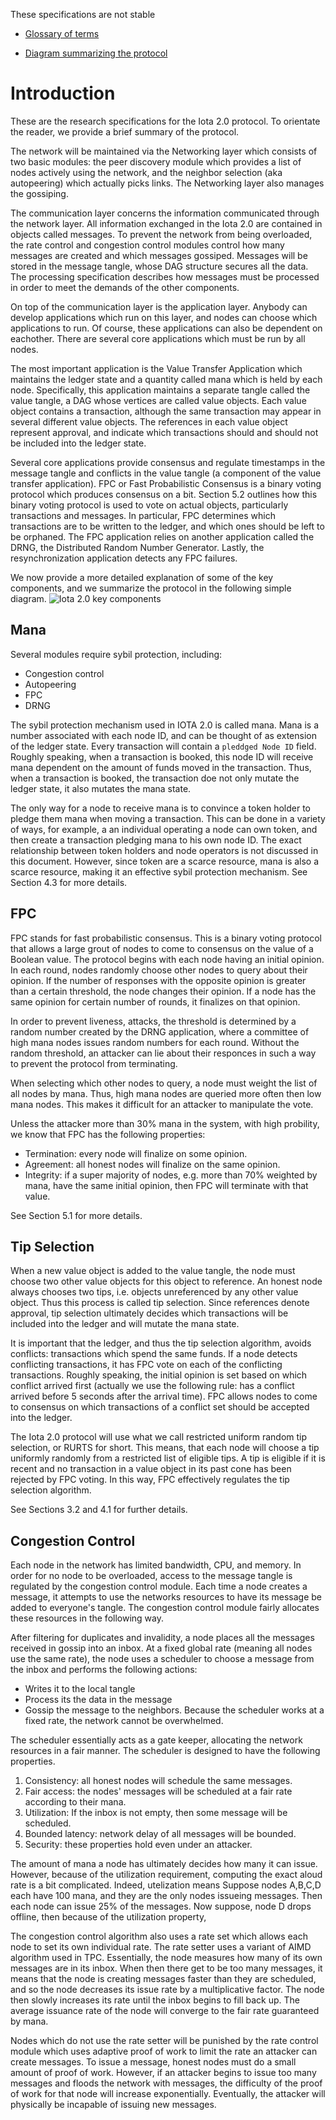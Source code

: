

These specifications are not stable


  
-   [Glossary of terms](https://docs.google.com/document/d/1Ak8NT9e9NFQIrXahYmlgj_FLH7mMT5NR4rlTwczfQSE/edit#heading=h.h27luwpmebto)
    
-   [Diagram summarizing the protocol](https://drive.google.com/file/d/1DS5lUas9URTYwspkBl5nlp80R2opE5fC/view?usp=sharing)
    

# Introduction

These are the research specifications for the Iota 2.0 protocol. To orientate the reader, we provide a brief summary of the protocol. 

The network will be maintained via the Networking layer which consists of two basic modules: the peer discovery module which provides a list of nodes actively using the network, and the neighbor selection (aka autopeering) which actually picks links. The Networking layer also manages the gossiping.

  

The communication layer concerns the information communicated through the network layer. All information exchanged in the Iota 2.0 are contained in objects called messages. To prevent the network from being overloaded, the rate control and congestion control modules control how many messages are created and which messages gossiped. Messages will be stored in the message tangle, whose DAG structure secures all the data. The processing specification describes how messages must be processed in order to meet the demands of the other components.

  

On top of the communication layer is the application layer. Anybody can develop applications which run on this layer, and nodes can choose which applications to run.  Of course, these applications can also be dependent on eachother. There are several core applications which must be run by all nodes. 

The most important application is the Value Transfer Application which maintains the ledger state and a quantity called mana which is held by each node.  Specifically, this application maintains a separate tangle called the value tangle, a DAG whose vertices are called value objects.  Each value object contains a transaction, although the same transaction may appear in several different value objects.  The references in each value object represent approval, and indicate which transactions should and should not be included into the ledger state.  

  

Several core applications provide consensus and regulate timestamps in the message tangle and conflicts in the value tangle (a component of the value transfer application). FPC or Fast Probabilistic Consensus is a binary voting protocol which produces consensus on a bit. Section 5.2 outlines how this binary voting protocol is used to vote on actual objects, particularly transactions and messages.  In particular, FPC determines which transactions are to be written to the ledger, and which ones should be left to be orphaned. The FPC application relies on another application called the DRNG,  the Distributed Random Number Generator. Lastly, the resynchronization application detects any FPC failures.

We now provide a more detailed explanation of some of the key components, and we summarize the protocol in the following simple diagram.
![Iota 2.0 key components](https://drive.google.com/file/d/1KGe4btaRobPs_eG358OhQZ3VClfMG4GG/view?usp=sharing)

## Mana 

Several modules require sybil protection, including:
 - Congestion control
 - Autopeering
 - FPC
 - DRNG

The sybil protection mechanism used in IOTA 2.0 is called mana. Mana is a number associated with each node ID, and can be thought of as extension of the ledger state.  Every transaction will contain a `pleddged Node ID` field.  Roughly speaking, when a transaction is booked, this node ID will receive mana dependent on the amount of funds moved in the transaction.  Thus, when a transaction is booked, the transaction doe not only mutate the ledger state, it also mutates the mana state.  

The only way for a node to receive mana is to convince a token holder to pledge them mana when moving a transaction.  This can be done in a variety of ways, for example, a an individual operating a node can own token, and then create a transaction pledging mana to his own node ID.  The exact relationship between token holders and node operators is not discussed in this document.  However, since token are a scarce resource, mana is also a scarce resource, making it an effective sybil protection mechanism.  See Section 4.3 for more details.  

## FPC 

FPC stands for fast probabilistic consensus.  This is a binary voting protocol that allows a large grout of nodes to come to consensus on the value of a Boolean value.  The protocol begins with each node having an initial opinion.  In each round, nodes randomly choose other nodes to query about their opinion. If the number of responses with the opposite opinion is greater than a certain threshold, the node changes their opinion.  If a node has the same opinion for certain number of rounds, it finalizes on that opinion. 

In order to prevent liveness, attacks, the threshold is determined by a random number created by the DRNG application, where a committee of high mana nodes issues random numbers for each round.  Without the random threshold, an attacker can lie about their responces in such a way to prevent the protocol from terminating.  

When selecting which other nodes to query,  a node must weight the list of all nodes by mana.  Thus, high mana nodes are queried more often then low mana nodes.  This makes it difficult for an attacker to manipulate the vote.

Unless the attacker more than 30% mana in the system, with high probility, we know that FPC has the following properties:
 - Termination: every node will finalize on some opinion.
 - Agreement: all honest nodes will finalize on the same opinion.
 - Integrity: if a super majority of nodes, e.g. more than 70% weighted by mana, have the same initial opinion, then FPC will terminate with that value.  

See Section 5.1 for more details.  

## Tip Selection

When a new value object is added to the value tangle, the node must choose two other value objects for this object to reference.     An honest node always chooses two tips, i.e. objects unreferenced by any other value object. Thus this process is called tip selection. Since references denote approval, tip selection ultimately decides which transactions will be included into the ledger and will mutate the mana state.  

It is important that the ledger, and thus the tip selection algorithm, avoids conflicts: transactions which spend the same funds. If a node detects conflicting transactions, it has FPC vote on each of the conflicting transactions.  Roughly speaking, the initial opinion is set based on which conflict arrived first (actually we use the following rule: has a conflict arrived before 5 seconds after the arrival time).  FPC allows nodes to come to consensus on which transactions of a conflict set should be accepted into the ledger. 

The Iota 2.0 protocol will use what we call restricted uniform random tip selection, or RURTS for short.  This means, that each node will choose a tip uniformly randomly from a restricted list of eligible tips.  A tip is eligible if it is recent and no  transaction in a value object in its past cone has been rejected by FPC voting.  In this way, FPC effectively regulates the tip selection algorithm.

See Sections 3.2 and 4.1 for further details.  

## Congestion Control

Each node in the network has limited bandwidth, CPU, and memory.  In order for no node to be overloaded, access to the message tangle is regulated by the congestion control module.     Each time a node creates a message, it attempts to use the networks resources to have its message be added to everyone's tangle.  The congestion control module fairly allocates these resources in the following way.

After filtering for duplicates and invalidity, a node places all the messages received in gossip into an inbox.  At a fixed  global rate (meaning all nodes use the same rate), the node uses a scheduler to choose a message from the inbox and performs the following actions:
 - Writes it to the local tangle
 - Process its the data in the message
 - Gossip the message to the neighbors. 
Because the scheduler works at a fixed rate, the network cannot be overwhelmed.

The scheduler essentially acts as a gate keeper, allocating the network resources in a fair manner.  The scheduler is designed to have the following properties.  
 1. Consistency: all honest nodes will schedule the same messages.
 2. Fair access: the nodes' messages will be scheduled at a fair rate according to their mana.  
 3. Utilization: If the inbox is not empty, then some message will be scheduled.
 4. Bounded latency: network delay of all messages will be bounded.  
 5. Security: these properties hold even under an attacker. 

The amount of mana a node has ultimately decides how many it can issue. However, because of the utilization requirement,   computing the exact aloud rate is a bit complicated.  Indeed, utelization means Suppose nodes A,B,C,D each have 100 mana, and they are the only nodes issueing messages.  Then each node can issue 25% of the messages.  Now suppose, node D drops offline, then because of the utilization property, 

The congestion control algorithm also uses a rate set which allows each node to set its own individual rate.  The rate setter uses a variant of AIMD algorithm used in TPC.  Essentially, the node measures how many of its own messages are in its inbox.  When then there get to be too many messages, it means that the node is creating messages faster than they are scheduled, and so the node decreases its issue rate by a multiplicative factor.  The node then slowly increases its rate until the inbox begins to fill back up.  The average issuance rate of the node will converge to the fair rate guaranteed by mana.

Nodes which do not use the rate setter will be punished by the rate control module which uses adaptive proof of work to  limit the rate an attacker can create messages.  To issue a message, honest nodes must do a small amount of proof of work. However, if an attacker begins to issue too many messages and floods the network with messages, the difficulty of the proof of work for that node will increase exponentially.  Eventually, the attacker will physically be incapable of issuing new messages.


 






 
<!--stackedit_data:
eyJoaXN0b3J5IjpbLTE1Nzc3Mjg2MjcsMjAyMTM2MTI5OCw2Mz
k3OTgxMzcsLTExMDM0NzA3MDAsLTIxMjQwMTk4NSwxNDc4MjYz
MTgxLC0xMzYxMzM1OTEwLDYxOTIzMzU1MSwtMTE3MjE1Mzc2MS
wyMDkzMDk4NjY0LDQ2OTAyNDg0MiwtNzA5MTc2NzQyLDUyNjAw
NzcwMiwtMjI2MTI2ODY5LC00MTEwNTQ2MzYsLTEyMzg4NDU3OT
IsNDQwMDI4MzY3LDk2NTc3ODYwOV19
-->